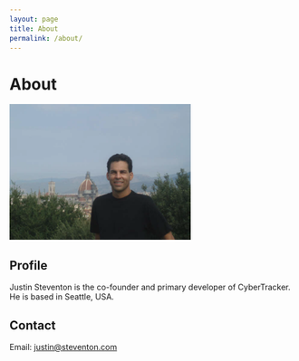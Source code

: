 ```yaml
---
layout: page
title: About
permalink: /about/
---
```

# About

![Profile picture](/assets/img/AboutJustin.png "Profile picture")

## Profile
Justin Steventon is the co-founder and primary developer of CyberTracker. He is based in Seattle, USA.

## Contact
Email: [justin@steventon.com](mailto:justin@steventon.com)